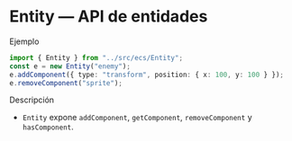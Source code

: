 # Entity — API de entidades

Ejemplo

```ts
import { Entity } from "../src/ecs/Entity";
const e = new Entity("enemy");
e.addComponent({ type: "transform", position: { x: 100, y: 100 } });
e.removeComponent("sprite");
```

Descripción

- `Entity` expone `addComponent`, `getComponent`, `removeComponent` y `hasComponent`.
